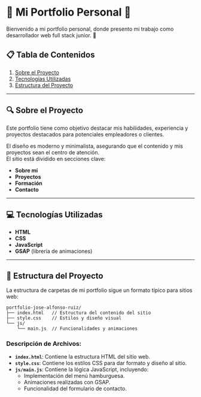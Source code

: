 # 🌟 Mi Portfolio Personal 🌟

Bienvenido a mi portfolio personal, donde presento mi trabajo como desarrollador web full stack junior. 🚀

## 📋 Tabla de Contenidos
1. [Sobre el Proyecto](#sobre-el-proyecto)  
2. [Tecnologías Utilizadas](#tecnologías-utilizadas)  
3. [Estructura del Proyecto](#estructura-del-proyecto)

---

## 🔍 Sobre el Proyecto
Este portfolio tiene como objetivo destacar mis habilidades, experiencia y proyectos destacados para potenciales empleadores o clientes.  

El diseño es moderno y minimalista, asegurando que el contenido y mis proyectos sean el centro de atención.  
El sitio está dividido en secciones clave:  
- **Sobre mí**  
- **Proyectos**  
- **Formación**  
- **Contacto**  

---

## 💻 Tecnologías Utilizadas
- **HTML**  
- **CSS**  
- **JavaScript**  
- **GSAP** (librería de animaciones)  

---

## 📁 Estructura del Proyecto
La estructura de carpetas de mi portfolio sigue un formato típico para sitios web:

```plaintext
portfolio-jose-alfonso-ruiz/
├── index.html   // Estructura del contenido del sitio
├── style.css    // Estilos y diseño visual
└── js/
    └── main.js  // Funcionalidades y animaciones
````

### Descripción de Archivos:
- **`index.html`**: Contiene la estructura HTML del sitio web.  
- **`style.css`**: Contiene los estilos CSS para dar formato y diseño al sitio.  
- **`js/main.js`**: Contiene la lógica JavaScript, incluyendo:
  - Implementación del menú hamburguesa.
  - Animaciones realizadas con GSAP.
  - Funcionalidad del formulario de contacto.

